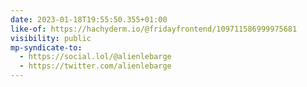```yaml
---
date: 2023-01-18T19:55:50.355+01:00
like-of: https://hachyderm.io/@fridayfrontend/109711586999975681
visibility: public
mp-syndicate-to:
  - https://social.lol/@alienlebarge
  - https://twitter.com/alienlebarge
---
```

